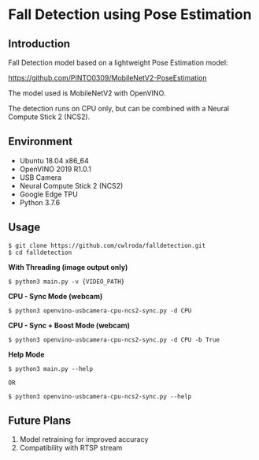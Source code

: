 # Fall Detection using Pose Estimation

## Introduction
Fall Detection model based on a lightweight Pose Estimation model:

https://github.com/PINTO0309/MobileNetV2-PoseEstimation

The model used is MobileNetV2 with OpenVINO.

The detection runs on CPU only, but can be combined with a Neural Compute Stick 2 (NCS2).

## Environment

- Ubuntu 18.04 x86_64
- OpenVINO 2019 R1.0.1
- USB Camera
- Neural Compute Stick 2 (NCS2)
- Google Edge TPU
- Python 3.7.6

## Usage
```console
$ git clone https://github.com/cwlroda/falldetection.git
$ cd falldetection
```
**With Threading (image output only)**
```console
$ python3 main.py -v {VIDEO_PATH}
```
**CPU - Sync Mode (webcam)**  
```console
$ python3 openvino-usbcamera-cpu-ncs2-sync.py -d CPU
```
**CPU - Sync + Boost Mode (webcam)**  
```console
$ python3 openvino-usbcamera-cpu-ncs2-sync.py -d CPU -b True
```
**Help Mode**
```console
$ python3 main.py --help

OR

$ python3 openvino-usbcamera-cpu-ncs2-sync.py --help
```

## Future Plans
1. Model retraining for improved accuracy
2. Compatibility with RTSP stream
